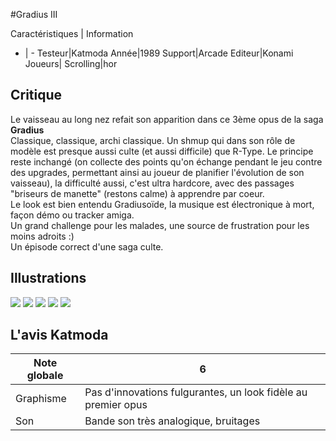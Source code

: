 #Gradius III

Caractéristiques | Information
- | -
Testeur|Katmoda
Année|1989
Support|Arcade
Editeur|Konami
Joueurs|
Scrolling|hor

## Critique
Le vaisseau au long nez refait son apparition dans ce 3ème opus de la saga <b>Gradius</b><br/>Classique, classique, archi classique. Un shmup qui dans son rôle de modèle est presque aussi culte (et aussi difficile) que R-Type. Le principe reste inchangé (on collecte des points qu'on échange pendant le jeu contre des upgrades, permettant ainsi au joueur de planifier l'évolution de son vaisseau), la difficulté aussi, c'est ultra hardcore, avec des passages "briseurs de manette" (restons calme) à apprendre par coeur.<br/>Le look est bien entendu Gradiusoïde, la musique est électronique à mort, façon démo ou tracker amiga.<br/>Un grand challenge pour les malades, une source de frustration pour les moins adroits :)<br/>Un épisode correct d'une saga culte.

## Illustrations
![](http://www.shmup.com/images/thumbs/gradius3.jpg)
![](http://www.shmup.com/images/thumbs/gradius3-2.jpg)
![](http://www.shmup.com/images/thumbs/)
![](http://www.shmup.com/images/thumbs/)
![](http://www.shmup.com/images/thumbs/)

## L'avis Katmoda
Note globale|6
-|-
Graphisme|Pas d'innovations fulgurantes, un look fidèle au premier opus
Son|Bande son très analogique, bruitages
